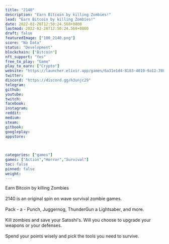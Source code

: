 ```yaml
---
title: "2140"
description: "Earn Bitcoin by killing Zombies!"
lead: "Earn Bitcoin by killing Zombies!"
date: 2022-02-28T12:50:24.568+0800
lastmod: 2022-02-28T12:50:24.568+0800
draft: false
featuredImage: ["100_2140.png"]
score: "No Data"
status: "Development"
blockchain: ["Bitcoin"]
nft_support: "Yes"
free_to_play: "Game"
play_to_earn: ["Crypto"]
website: "https://launcher.elixir.app/games/6a31e1d4-8183-4819-9a12-70838fc46148?utm_source=PlayToEarn.net&utm_medium=organic&utm_campaign=gamepage"
twitter: 
discord: "https://discord.gg/h3unjc29"
telegram: 
github: 
youtube: 
twitch: 
facebook: 
instagram: 
reddit: 
medium: 
steam: 
gitbook: 
googleplay: 
appstore: 

  
    
categories: ["games"]
games: ["Action","Horror","Survival"]
toc: false
pinned: false
weight: 
---
```

Earn Bitcoin by killing Zombies<br> <br> 2140 is an original spin on wave survival zombie games.<br> <br> Pack - a - Punch, Juggernog, ThunderGun a Lightsaber, and more.<br> <br> Kill zombies and save your Satoshi's. Will you choose to upgrade your weapons or your defenses.<br> <br> Spend your points wisely and pick the tools you need to survive.